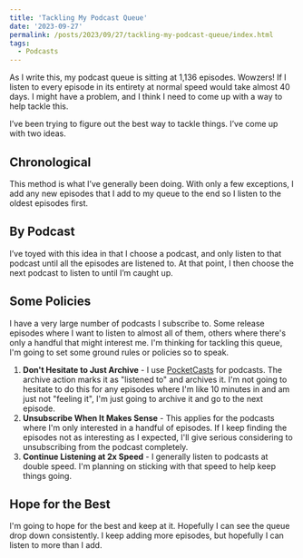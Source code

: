 ```yaml
---
title: 'Tackling My Podcast Queue'
date: '2023-09-27'
permalink: /posts/2023/09/27/tackling-my-podcast-queue/index.html
tags:
  - Podcasts
---
```


As I write this, my podcast queue is sitting at 1,136 episodes. Wowzers! If I listen to every episode in its entirety at normal speed would take almost 40 days. I might have a problem, and I think I need to come up with a way to help tackle this.
<!-- excerpt -->

I’ve been trying to figure out the best way to tackle things. I’ve come up with two ideas.

## Chronological

This method is what I’ve generally been doing. With only a few exceptions, I add any new episodes that I add to my queue to the end so I listen to the oldest episodes first.

## By Podcast

I’ve toyed with this idea in that I choose a podcast, and only listen to that podcast until all the episodes are listened to. At that point, I then choose the next podcast to listen to until I’m caught up.

## Some Policies

I have a very large number of podcasts I subscribe to. Some release episodes where I want to listen to almost all of them, others where there's only a handful that might interest me. I'm thinking for tackling this queue, I'm going to set some ground rules or policies so to speak.

1. **Don't Hesitate to Just Archive** - I use [PocketCasts](https://pocketcasts.com) for podcasts. The archive action marks it as "listened to" and archives it. I'm not going to hesitate to do this for any episodes where I'm like 10 minutes in and am just not "feeling it", I'm just going to archive it and go to the next episode.
2. **Unsubscribe When It Makes Sense** - This applies for the podcasts where I'm only interested in a handful of episodes. If I keep finding the episodes not as interesting as I expected, I'll give serious considering to unsubscribing from the podcast completely.
3. **Continue Listening at 2x Speed** - I generally listen to podcasts at double speed. I'm planning on sticking with that speed to help keep things going.

## Hope for the Best

I'm going to hope for the best and keep at it. Hopefully I can see the queue drop down consistently. I keep adding more episodes, but hopefully I can listen to more than I add.

